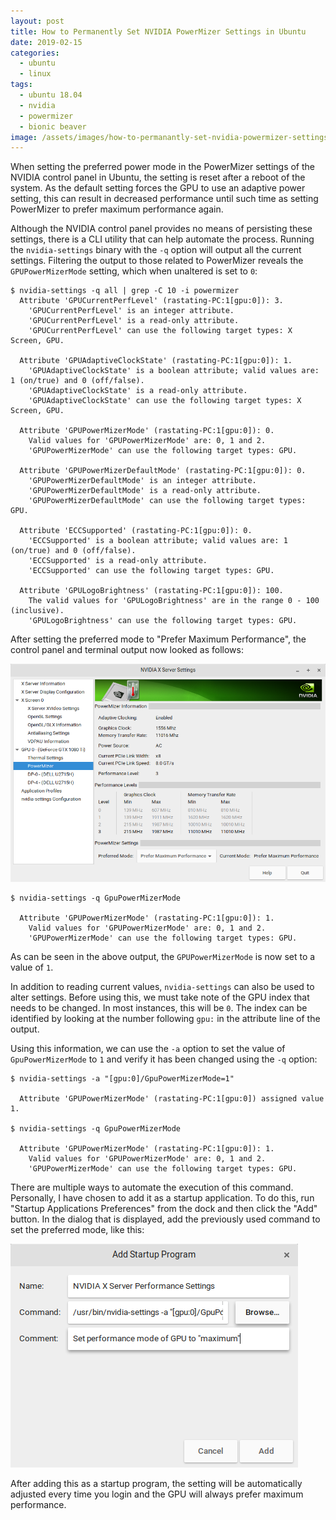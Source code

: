 ```yaml
---
layout: post
title: How to Permanently Set NVIDIA PowerMizer Settings in Ubuntu
date: 2019-02-15
categories:
  - ubuntu
  - linux
tags:
  - ubuntu 18.04
  - nvidia
  - powermizer
  - bionic beaver
image: /assets/images/how-to-permanantly-set-nvidia-powermizer-settings-in-ubuntu/control-panel.png
---
```

When setting the preferred power mode in the PowerMizer settings of the NVIDIA control panel in Ubuntu, the setting is reset after a reboot of the system. As the default setting forces the GPU to use an adaptive power setting, this can result in decreased performance until such time as setting PowerMizer to prefer maximum performance again.

Although the NVIDIA control panel provides no means of persisting these settings, there is a CLI utility that can help automate the process. Running the `nvidia-settings` binary with the `-q` option will output all the current settings. Filtering the output to those related to PowerMizer reveals the `GPUPowerMizerMode` setting, which when unaltered is set to `0`:

```shell_session
$ nvidia-settings -q all | grep -C 10 -i powermizer
  Attribute 'GPUCurrentPerfLevel' (rastating-PC:1[gpu:0]): 3.
    'GPUCurrentPerfLevel' is an integer attribute.
    'GPUCurrentPerfLevel' is a read-only attribute.
    'GPUCurrentPerfLevel' can use the following target types: X Screen, GPU.

  Attribute 'GPUAdaptiveClockState' (rastating-PC:1[gpu:0]): 1.
    'GPUAdaptiveClockState' is a boolean attribute; valid values are: 1 (on/true) and 0 (off/false).
    'GPUAdaptiveClockState' is a read-only attribute.
    'GPUAdaptiveClockState' can use the following target types: X Screen, GPU.

  Attribute 'GPUPowerMizerMode' (rastating-PC:1[gpu:0]): 0.
    Valid values for 'GPUPowerMizerMode' are: 0, 1 and 2.
    'GPUPowerMizerMode' can use the following target types: GPU.

  Attribute 'GPUPowerMizerDefaultMode' (rastating-PC:1[gpu:0]): 0.
    'GPUPowerMizerDefaultMode' is an integer attribute.
    'GPUPowerMizerDefaultMode' is a read-only attribute.
    'GPUPowerMizerDefaultMode' can use the following target types: GPU.

  Attribute 'ECCSupported' (rastating-PC:1[gpu:0]): 0.
    'ECCSupported' is a boolean attribute; valid values are: 1 (on/true) and 0 (off/false).
    'ECCSupported' is a read-only attribute.
    'ECCSupported' can use the following target types: GPU.

  Attribute 'GPULogoBrightness' (rastating-PC:1[gpu:0]): 100.
    The valid values for 'GPULogoBrightness' are in the range 0 - 100 (inclusive).
    'GPULogoBrightness' can use the following target types: GPU.
```

After setting the preferred mode to "Prefer Maximum Performance", the control panel and terminal output now looked as follows:

![](/assets/images/how-to-permanantly-set-nvidia-powermizer-settings-in-ubuntu/control-panel.png)

```shell_session
$ nvidia-settings -q GpuPowerMizerMode

  Attribute 'GPUPowerMizerMode' (rastating-PC:1[gpu:0]): 1.
    Valid values for 'GPUPowerMizerMode' are: 0, 1 and 2.
    'GPUPowerMizerMode' can use the following target types: GPU.
```

As can be seen in the above output, the `GPUPowerMizerMode` is now set to a value of `1`.

In addition to reading current values, `nvidia-settings` can also be used to alter settings. Before using this, we must take note of the GPU index that needs to be changed. In most instances, this will be `0`. The index can be identified by looking at the number following `gpu:` in the attribute line of the output.

Using this information, we can use the `-a` option to set the value of `GpuPowerMizerMode` to `1` and verify it has been changed using the `-q` option:

```shell_session
$ nvidia-settings -a "[gpu:0]/GpuPowerMizerMode=1"

  Attribute 'GPUPowerMizerMode' (rastating-PC:1[gpu:0]) assigned value 1.

$ nvidia-settings -q GpuPowerMizerMode

  Attribute 'GPUPowerMizerMode' (rastating-PC:1[gpu:0]): 1.
    Valid values for 'GPUPowerMizerMode' are: 0, 1 and 2.
    'GPUPowerMizerMode' can use the following target types: GPU.
```

There are multiple ways to automate the execution of this command. Personally, I have chosen to add it as a startup application. To do this, run "Startup Applications Preferences" from the dock and then click the "Add" button. In the dialog that is displayed, add the previously used command to set the preferred mode, like this:

![](/assets/images/how-to-permanantly-set-nvidia-powermizer-settings-in-ubuntu/startup.png)

After adding this as a startup program, the setting will be automatically adjusted every time you login and the GPU will always prefer maximum performance.

